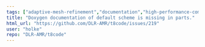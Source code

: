 ```yaml
---
tags: ["adaptive-mesh-refinement","documentation","high-performance-computing","hpc","mesh","modeling","mpi","next-release","parallel","parallel-computing","simulation"]
title: "Doxygen documentation of default scheme is missing in parts."
html_url: "https://github.com/DLR-AMR/t8code/issues/219"
user: "holke"
repo: "DLR-AMR/t8code"
---
```


